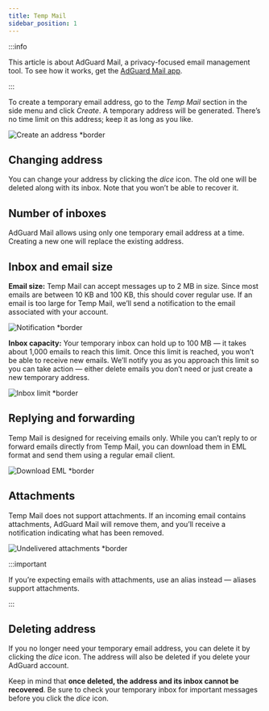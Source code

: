 ```yaml
---
title: Temp Mail
sidebar_position: 1
---
```


:::info

This article is about AdGuard Mail, a privacy-focused email management tool. To see how it works, get the [AdGuard Mail app](https://agrd.io/download-kb-mail).

:::

To create a temporary email address, go to the *Temp Mail* section in the side menu and click *Create*. A temporary address will be generated. There’s no time limit on this address; keep it as long as you like.

![Create an address *border](https://cdn.adtidy.org/content/kb/mail/create_tempmail.png)

## Changing address

You can change your address by clicking the *dice* icon. The old one will be deleted along with its inbox. Note that you won’t be able to recover it.

## Number of inboxes

AdGuard Mail allows using only one temporary email address at a time. Creating a new one will replace the existing address.

## Inbox and email size

**Email size:** Temp Mail can accept messages up to 2 MB in size. Since most emails are between 10 KB and 100 KB, this should cover regular use. If an email is too large for Temp Mail, we’ll send a notification to the email associated with your account.

![Notification *border](https://cdn.adtidy.org/content/kb/mail/email_too_big.png)

**Inbox capacity:** Your temporary inbox can hold up to 100 MB — it takes about 1,000 emails to reach this limit. Once this limit is reached, you won’t be able to receive new emails. We’ll notify you as you approach this limit so you can take action — either delete emails you don’t need or just create a new temporary address.

![Inbox limit *border](https://cdn.adtidy.org/content/kb/mail/too_many_emails.png)

## Replying and forwarding

Temp Mail is designed for receiving emails only. While you can’t reply to or forward emails directly from Temp Mail, you can download them in EML format and send them using a regular email client.

![Download EML *border](https://cdn.adtidy.org/content/kb/mail/download.png)

## Attachments

Temp Mail does not support attachments. If an incoming email contains attachments, AdGuard Mail will remove them, and you’ll receive a notification indicating what has been removed.

![Undelivered attachments *border](https://cdn.adtidy.org/content/kb/mail/undelivered_attachments.png)

:::important

If you’re expecting emails with attachments, use an alias instead — aliases support attachments.

:::

## Deleting address

If you no longer need your temporary email address, you can delete it by clicking the *dice* icon. The address will also be deleted if you delete your AdGuard account.

Keep in mind that **once deleted, the address and its inbox cannot be recovered**. Be sure to check your temporary inbox for important messages before you click the *dice* icon.
